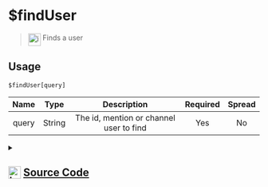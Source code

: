 # $findUser
> <img align="top" src="https://upload.wikimedia.org/wikipedia/commons/thumb/e/e4/Infobox_info_icon.svg/160px-Infobox_info_icon.svg.png?20150409153300" alt="image" width="25" height="auto"> Finds a user
## Usage
```
$findUser[query]
```
| Name | Type | Description | Required | Spread
| :---: | :---: | :---: | :---: | :---: |
query | String | The id, mention or channel user to find | Yes | No
<details>
<summary>
    
## <img align="top" src="https://cdn4.iconfinder.com/data/icons/iconsimple-logotypes/512/github-512.png" alt="image" width="25" height="auto">  [Source Code](https://github.com/tryforge/ForgeScript-V2/blob/main/src/native/findUser.ts)
    
</summary>
    
```ts
import { ArgType, CompiledFunction, NativeFunction, Return } from "../structures"

export const UserMentionCharRegex = /[<>@]/g

export default new NativeFunction({
    name: "$findUser",
    description: "Finds a user",
    brackets: true,
    args: [
        {
            name: "query",
            description: "The id, mention or channel user to find",
            rest: false,
            type: ArgType.String,
            required: true
        }
    ],
    unwrap: true,
    execute(ctx, [ q ]) {
        const id = q.replace(UserMentionCharRegex, "")

        if (CompiledFunction.IdRegex.test(id)) {
            const u = ctx.client.users.cache.get(id)
            if (u) return Return.success(u.id)
        }

        q = q.toLowerCase()

        return Return.success(
            ctx.client.users.cache.find(
                x => x.id === id || x.username.toLowerCase() === q
            )?.id
        )
    },
})
```
    
</details>